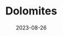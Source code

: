 ---
title: "Dolomites"
excerpt: "Where the nature's fiery forges"
layout: gallery
subgalleries: true
date: 2023-08-26
tags:
  - 🏔️Alps
  - 🏞️QSD's Favourite
  - 🚤Lake
  - 🍝Italy
  - 🥾Hiking
  - 🛤️Retrace
header:
  overlay_image: dolomites_sunrise_3v1.jpg
---